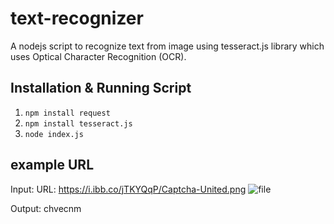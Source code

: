 # text-recognizer
A nodejs script to recognize text from image using tesseract.js library which uses Optical Character Recognition (OCR).


## Installation & Running Script
1. ```npm install request```
2. ```npm install tesseract.js```
3. ```node index.js```

## example URL
 Input: 
 URL: https://i.ibb.co/jTKYQqP/Captcha-United.png
![file](https://user-images.githubusercontent.com/88592710/231153102-4fa8aeb2-a039-46f1-aa59-887dfd1c0228.png)

 Output: chvecnm

